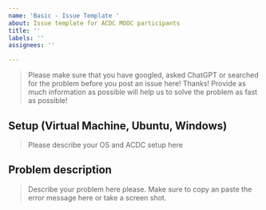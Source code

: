 ```yaml
---
name: 'Basic - Issue Template '
about: Issue template for ACDC MOOC participants
title: ''
labels: ''
assignees: ''

---
```


> Please make sure that you have googled, asked ChatGPT or searched for the problem before you post an issue here! Thanks!
> Provide as much information as possible will help us to solve the problem as fast as possible!


## Setup (Virtual Machine, Ubuntu, Windows)
> Please describe your OS and ACDC setup here



## Problem description
> Describe your problem here please. Make sure to copy an paste the error message here or take a screen shot.
